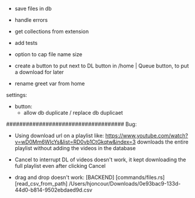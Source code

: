 - save files in db
- handle errors
- get collections from extension
- add tests
- option to cap file name size

- create a button to put next to DL button in /home | Queue button, to put a download for later
- rename greet var from home


settings: 
- button:
    - allow db duplicate / replace db duplicaet

#################################### Bug:
- Using download url on a playlist like: https://www.youtube.com/watch?v=wD0Mm6WIcYs&list=RD0vb1CtGkqtw&index=3 downloads the entire playlist without adding the videos in the database
- Cancel to interrupt DL of videos doesn't work, it kept downloading the full playlist even after clicking Cancel


- drag and drop doesn't work:
[BACKEND] [commands/files.rs] [read_csv_from_path] /Users/hjoncour/Downloads/0e93bac9-133d-44d0-b814-9502ebdaed9d.csv
